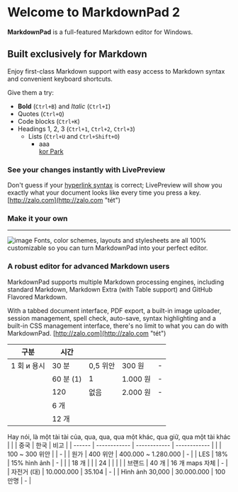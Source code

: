 # Welcome to MarkdownPad 2 #

**MarkdownPad** is a full-featured Markdown editor for Windows.

##  Built exclusively for Markdown ##

Enjoy first-class Markdown support with easy access to  Markdown syntax and convenient keyboard shortcuts.

Give them a try:

- **Bold** (`Ctrl+B`) and *Italic* (`Ctrl+I`)
- Quotes (`Ctrl+Q`)
- Code blocks (`Ctrl+K`)
- Headings 1, 2, 3 (`Ctrl+1`, `Ctrl+2`, `Ctrl+3`)
  - Lists (`Ctrl+U` and `Ctrl+Shift+O`)
    -   aaa   
[kor Park](wooriapt79@gmail.com.com)
### See your changes instantly with LivePreview ###

Don't guess if your [hyperlink syntax](http://zalo.com) is correct; LivePreview will show you exactly what your document looks like every time you press a key.
[http://zalo.com](http://zalo.com "tét")
### Make it your own ###
---

![image](https://kenh14cdn.com/2018/12/18/batchimg7321-154510661979683989432.jpg)
Fonts, color schemes, layouts and stylesheets are all 100% customizable so you can turn MarkdownPad into your perfect editor.

### A robust editor for advanced Markdown users ###

MarkdownPad supports multiple Markdown processing engines, including standard Markdown, Markdown Extra (with Table support) and GitHub Flavored Markdown.

With a tabbed document interface, PDF export, a built-in image uploader, session management, spell check, auto-save, syntax highlighting and a built-in CSS management interface, there's no limit to what you can do with MarkdownPad.
[http://zalo.com](http://zalo.com "tét")


| 구분 | 시간 | | | |  
| ------------ | ------------ | ------------ | ------------ | ------------ | 
| 1 회 и 용시 | 30 분 | 0,5 위안 | 300 원 | - | 
| | 60 분 (1) | 1 | 1.000 원 | - | 
| | 120 | 없음 | 2.000 원 | - |
| | 6 개 | | | | 15.000 원 | - |
| | 12 개 | | | | 30.000 | - |
Hay nói, là một tài tài của, qua, qua, qua một khác, qua giữ, qua một tài khác
| | | 중국 | 한국 | 비고 |
| ------ | ------------ | ------------ | ------------ |
| | 100 ~ 300 위안 | | - |
| 원가 | 400 위안 | 400.000 ~ 1.280.000 | - |
| LES | 18% | 15% hình ảnh | - |
| | 18 개 | | | 24 | | | |
| 브랜드 | 40 개 | 16 개 maps 자체 | - |
| 자전거 (대) | 10.000.000 | 35.104 | - |
| Hình ảnh 30,000 | 30.000.000 | 100 만명 | - |
